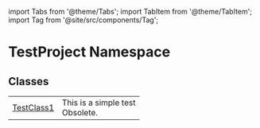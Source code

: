 import Tabs from '@theme/Tabs'; 
import TabItem from '@theme/TabItem'; 
import Tag from '@site/src/components/Tag'; 

# TestProject Namespace






## Classes
<table>
<tr>
<td><a href="T_TestProject_TestClass1">TestClass1</a></td>
<td>This is a simple test<br /><Tag>Obsolete.</Tag></td>
</tr>
</table>